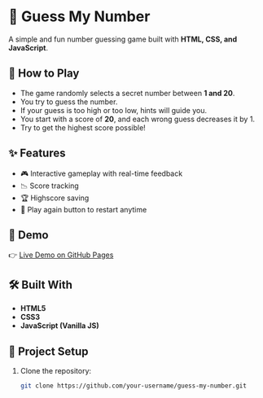 # 🔢 Guess My Number  

A simple and fun number guessing game built with **HTML, CSS, and JavaScript**.  

## 📖 How to Play  
- The game randomly selects a secret number between **1 and 20**.  
- You try to guess the number.  
- If your guess is too high or too low, hints will guide you.  
- You start with a score of **20**, and each wrong guess decreases it by 1.  
- Try to get the highest score possible!  

## ✨ Features  
- 🎮 Interactive gameplay with real-time feedback  
- 📉 Score tracking  
- 🏆 Highscore saving  
- 🔄 Play again button to restart anytime  

## 🚀 Demo  
👉 [Live Demo on GitHub Pages](https://your-username.github.io/guess-my-number/)   

## 🛠️ Built With  
- **HTML5**  
- **CSS3**  
- **JavaScript (Vanilla JS)**  

## 📂 Project Setup  
1. Clone the repository:  
   ```bash
   git clone https://github.com/your-username/guess-my-number.git
